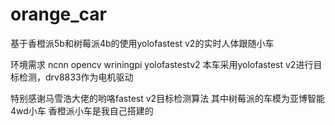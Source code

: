 # orange_car
基于香橙派5b和树莓派4b的使用yolofastest v2的实时人体跟随小车

环境需求 ncnn opencv wriningpi yolofastestv2
本车采用yolofastest v2进行目标检测，drv8833作为电机驱动

特别感谢马雪浩大佬的哟咯fastest v2目标检测算法
其中树莓派的车模为亚博智能4wd小车
香橙派小车是我自己搭建的
